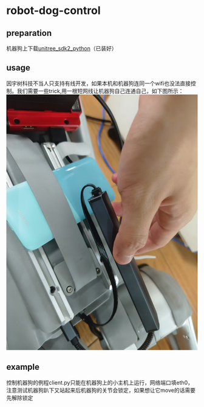 # robot-dog-control
## preparation
  机器狗上下载[unitree_sdk2_python](https://support.unitree.com/home/zh/developer/Python)（已装好）
## usage
  因宇树科技不当人只支持有线开发，如果本机和机器狗连同一个wifi也没法直接控制。我们需要一些trick,用一根短网线让机器狗自己连通自己，如下图所示：
  ![网线](网线.jpg)
## example
  控制机器狗的例程client.py只能在机器狗上的小主机上运行，网络端口填eth0，注意测试机器狗趴下又站起来后机器狗的关节会锁定，如果想让它move的话需要先解除锁定
